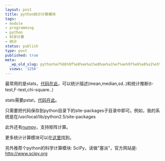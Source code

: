 ```yaml
---
layout: post
title: python统计计算模块
tags:
- module
- programming
- python
- 科学计算
- 统计
status: publish
type: post
published: true
meta:
  _wp_old_slug: python%e7%bb%9f%e8%ae%a1%e8%ae%a1%e7%ae%97%e6%a8%a1%e5%9d%97
  views: '1256'
---
```

最常用的是stats，<a href="http://www.nmr.mgh.harvard.edu/Neural_Systems_Group/gary/python/stats.py" target="_blank">代码在此</a>，可以统计描述(mean,median,sd..)和统计推断(t-test,F-test,chi-square..）

stats需要pstat，<a href="http://www.nmr.mgh.harvard.edu/Neural_Systems_Group/gary/python/pstat.py" target="_blank">代码在此</a>。

只需要把代码保存到python目录下的site-packages子目录中即可。例如，我的系统是在/usr/local/lib/python2.5/site-packages

此外还有<a href="http://www.scipy.org/Download" target="_blank">numpy</a>，支持矩阵计算。

更多统计计算模块可以在<a href="http://www.astro.cornell.edu/staff/loredo/statpy/" target="_blank">这里</a>找到。

另外推荐个python的科学计算模块: SciPy，读做"塞派"，官方网站是: <a href="http://www.scipy.org/" target="_blank">http://www.scipy.org</a>
